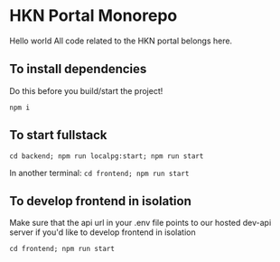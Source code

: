 # HKN Portal Monorepo
Hello world
All code related to the HKN portal belongs here.

## To install dependencies

Do this before you build/start the project!

`npm i`

## To start fullstack

`cd backend; npm run localpg:start; npm run start`

In another terminal: `cd frontend; npm run start`

## To develop frontend in isolation

Make sure that the api url in your .env file points to our hosted dev-api server if you'd like to
develop frontend in isolation

`cd frontend; npm run start`
